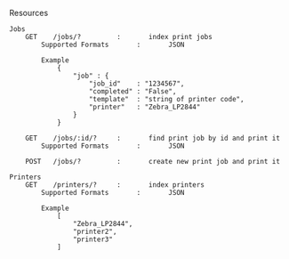 Resources

    Jobs
        GET    /jobs/?         :       index print jobs
            Supported Formats       :       JSON

            Example
                {
                    "job" : {
                        "job_id"    : "1234567",
                        "completed" : "False",
                        "template"  : "string of printer code",
                        "printer"   : "Zebra_LP2844"
                    }
                }

        GET    /jobs/:id/?     :       find print job by id and print it
            Supported Formats       :       JSON
                
        POST   /jobs/?         :       create new print job and print it

    Printers
        GET    /printers/?     :       index printers
            Supported Formats       :       JSON

            Example
                [
                    "Zebra_LP2844",
                    "printer2",
                    "printer3"
                ]

